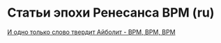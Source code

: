 # Статьи эпохи Ренесанса BPM (ru)
[И одно только слово твердит Айболит - BPM, BPM, BPM](https://www.itweek.ru/themes/detail.php?ID=71243)
